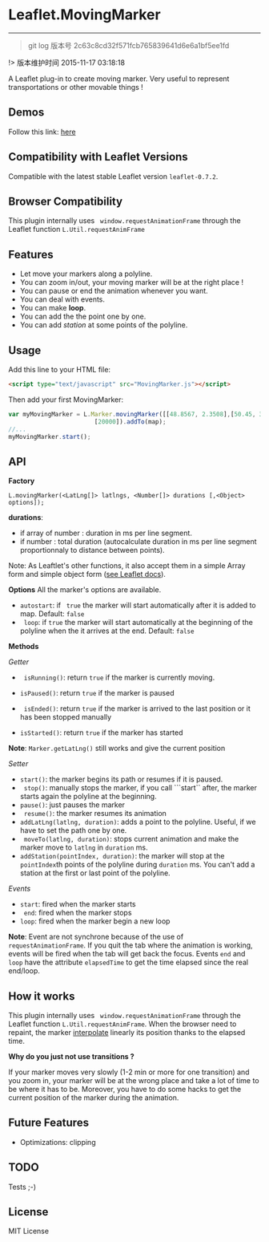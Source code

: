 Leaflet.MovingMarker
====================
----------

> git log 版本号 2c63c8cd32f571fcb765839641d6e6a1bf5ee1fd

!> 版本维护时间 2015-11-17 03:18:18

A Leaflet plug-in to create moving marker. Very useful to represent transportations or other movable things !

Demos
--------
Follow this link: [here](http://ewoken.github.io/Leaflet.MovingMarker)

Compatibility with Leaflet Versions
-----------------------------------

Compatible with the latest stable Leaflet version `leaflet-0.7.2`.

Browser Compatibility
-----------------------------------
This plugin internally uses ``` window.requestAnimationFrame``` through the Leaflet function ```L.Util.requestAnimFrame```

Features
--------

* Let move your markers along a polyline.
* You can zoom in/out, your moving marker will be at the right place !
* You can pause or end the animation whenever you want.
* You can deal with events.
* You can make **loop**.
* You can add the the point one by one.
* You can add *station* at some points of the polyline.

Usage
-----
Add this line to your HTML file:
```html
<script type="text/javascript" src="MovingMarker.js"></script>
```

Then add your first MovingMarker:

```javascript
var myMovingMarker = L.Marker.movingMarker([[48.8567, 2.3508],[50.45, 30.523333]],
						[20000]).addTo(map);
//...
myMovingMarker.start();
```

API
----

**Factory**
```
L.movingMarker(<LatLng[]> latlngs, <Number[]> durations [,<Object> options]);
```

**durations**:
*   if array of number : duration in ms per line segment.
*   if number : total duration (autocalculate duration in ms per line segment proportionnaly to distance between points).


Note: As Leaftlet's other functions, it also accept them in a simple Array form and simple object form ([see Leaflet docs](http://leafletjs.com/reference.html#latlng)).

**Options**
All the marker's options are available.

 - ```autostart```: if ``` true``` the marker will start automatically after it is added to map. Default: ```false```
 - ``` loop```: if ```true``` the marker will start automatically at the beginning of the polyline when the it arrives at the end. Default: ```false```


**Methods**

*Getter*

 - ``` isRunning()```: return ```true``` if the marker is currently moving.
 - ```isPaused()```: return ```true``` if the marker is paused

 - ``` isEnded()```: return ```true``` if the marker is arrived to the last position or it has been stopped manually

 - ```isStarted()```: return ```true``` if the marker has started

**Note**: ```Marker.getLatLng()``` still works and give the current position

*Setter*

 - ```start()```:  the marker begins its path or resumes if it is paused.
 - ``` stop()```: manually stops the marker, if you call ```start`` after, the marker starts again the polyline at the beginning.
 - ```pause()```: just pauses the marker
 - ``` resume()```: the marker resumes its animation
 - ```addLatLng(latlng, duration)```: adds a point to the polyline. Useful, if we have to set the path one by one.
 - ``` moveTo(latlng, duration)```: stops current animation and make the marker move to ```latlng``` in ```duration``` ms.
 - ```addStation(pointIndex, duration)```: the marker will stop at the ```pointIndex```th points of the polyline during ```duration``` ms. You can't add a station at the first or last point of the polyline.

*Events*

 - ```start```: fired when the marker starts
 - ``` end```: fired when the marker stops
 - ```loop```: fired when the marker begin a new loop

**Note**: Event are not synchrone because of the use of ```requestAnimationFrame```.  If you quit the tab where the animation is working, events will be fired when the tab will get back the focus. Events ```end``` and ```loop``` have the attribute ```elapsedTime``` to get the time elapsed since the real end/loop.

How it works
---------------
This plugin internally uses ``` window.requestAnimationFrame``` through the Leaflet function ```L.Util.requestAnimFrame```. When the browser need to repaint, the marker [interpolate](http://ewoken.github.io/Leaflet.MovingMarker) linearly its position thanks to the elapsed time.

**Why do you just not use transitions ?**

If your marker moves very slowly (1-2 min or more for one transition) and you zoom in, your marker will be at the wrong place and take a lot of time to be where it has to be. Moreover, you have to do some hacks to get the current position of the marker during the animation.



Future Features
----------------------

 - Optimizations: clipping

TODO
--------
Tests ;-)

License
----
MIT License
